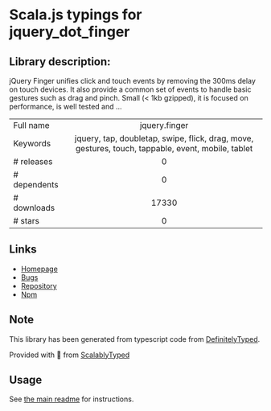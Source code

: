 
# Scala.js typings for jquery_dot_finger


## Library description:
jQuery Finger unifies click and touch events by removing the 300ms delay on touch devices. It also provide a common set of events to handle basic gestures such as drag and pinch. Small (< 1kb gzipped), it is focused on performance, is well tested and ...

|                    |                 |
| ------------------ | :-------------: |
| Full name          | jquery.finger |
| Keywords           | jquery, tap, doubletap, swipe, flick, drag, move, gestures, touch, tappable, event, mobile, tablet |
| # releases         | 0 |
| # dependents       | 0 |
| # downloads        | 17330 |
| # stars            | 0 |

## Links
- [Homepage](https://github.com/ngryman/jquery.finger)
- [Bugs](https://github.com/ngryman/jquery.finger/issues)
- [Repository](https://github.com/ngryman/jquery.finger)
- [Npm](https://www.npmjs.com/package/jquery.finger)
    


## Note
This library has been generated from typescript code from [DefinitelyTyped](https://definitelytyped.org).

Provided with :purple_heart: from [ScalablyTyped](https://github.com/oyvindberg/ScalablyTyped)

## Usage
See [the main readme](../../readme.md) for instructions.



